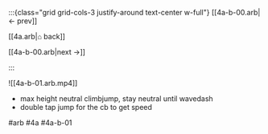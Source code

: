 :::{class="grid grid-cols-3 justify-around text-center w-full"}
[[4a-b-00.arb|← prev]]

[[4a.arb|⌂ back]]

[[4a-b-00.arb|next →]]

:::

![[4a-b-01.arb.mp4]]

* max height neutral climbjump, stay neutral until wavedash
* double tap jump for the cb to get speed

#arb #4a #4a-b-01

